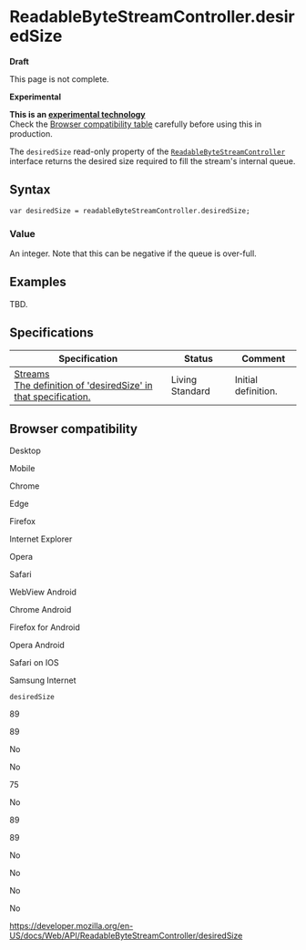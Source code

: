 # ReadableByteStreamController.desiredSize

**Draft**

This page is not complete.

**Experimental**

**This is an [experimental technology](https://developer.mozilla.org/en-US/docs/MDN/Guidelines/Conventions_definitions#experimental)**  
Check the [Browser compatibility table](#browser_compatibility) carefully before using this in production.

The `desiredSize` read-only property of the [`ReadableByteStreamController`](../readablebytestreamcontroller) interface returns the desired size required to fill the stream's internal queue.

## Syntax

    var desiredSize = readableByteStreamController.desiredSize;

### Value

An integer. Note that this can be negative if the queue is over-full.

## Examples

TBD.

## Specifications

<table><thead><tr class="header"><th>Specification</th><th>Status</th><th>Comment</th></tr></thead><tbody><tr class="odd"><td><a href="https://streams.spec.whatwg.org/#rbs-controller-desired-size">Streams<br />
<span class="small">The definition of 'desiredSize' in that specification.</span></a></td><td><span class="spec-living">Living Standard</span></td><td>Initial definition.</td></tr></tbody></table>

## Browser compatibility

Desktop

Mobile

Chrome

Edge

Firefox

Internet Explorer

Opera

Safari

WebView Android

Chrome Android

Firefox for Android

Opera Android

Safari on IOS

Samsung Internet

`desiredSize`

89

89

No

No

75

No

89

89

No

No

No

No

<a href="https://developer.mozilla.org/en-US/docs/Web/API/ReadableByteStreamController/desiredSize" class="_attribution-link">https://developer.mozilla.org/en-US/docs/Web/API/ReadableByteStreamController/desiredSize</a>
